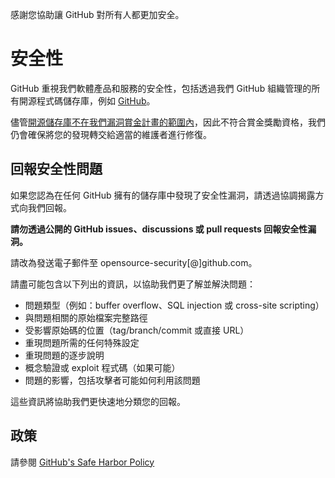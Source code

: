 感謝您協助讓 GitHub 對所有人都更加安全。

# 安全性

GitHub 重視我們軟體產品和服務的安全性，包括透過我們 GitHub 組織管理的所有開源程式碼儲存庫，例如 [GitHub](https://github.com/GitHub)。

儘管[開源儲存庫不在我們漏洞賞金計畫的範圍內](https://bounty.github.com/index.html#scope)，因此不符合賞金獎勵資格，我們仍會確保將您的發現轉交給適當的維護者進行修復。

## 回報安全性問題

如果您認為在任何 GitHub 擁有的儲存庫中發現了安全性漏洞，請透過協調揭露方式向我們回報。

**請勿透過公開的 GitHub issues、discussions 或 pull requests 回報安全性漏洞。**

請改為發送電子郵件至 opensource-security[@]github.com。

請盡可能包含以下列出的資訊，以協助我們更了解並解決問題：

  * 問題類型（例如：buffer overflow、SQL injection 或 cross-site scripting）
  * 與問題相關的原始檔案完整路徑
  * 受影響原始碼的位置（tag/branch/commit 或直接 URL）
  * 重現問題所需的任何特殊設定
  * 重現問題的逐步說明
  * 概念驗證或 exploit 程式碼（如果可能）
  * 問題的影響，包括攻擊者可能如何利用該問題

這些資訊將協助我們更快速地分類您的回報。

## 政策

請參閱 [GitHub's Safe Harbor Policy](https://docs.github.com/en/site-policy/security-policies/github-bug-bounty-program-legal-safe-harbor#1-safe-harbor-terms)
